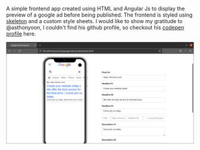 A simple frontend app created using HTML and Angular Js to display the preview of a google ad before being published.
The frontend is styled using <a href="https://getskeleton.com/">skeleton</a> and a custom style sheets.
I would like to show my gratitude to @asthonyoon, I couldn't find his github profile, so checkout his <a href="https://codepen.io/asthonyoon">codepen profile</a> here.

<img src="https://github.com/kuwjr/google-ads-preview/blob/master/images/screenshot.png" />
